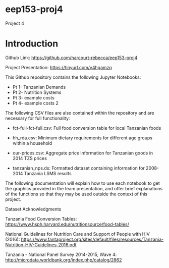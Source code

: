 # eep153-proj4
Project 4 

Introduction
============

Github Link:  <https://github.com/harcourt-rebecca/eep153-proj4>

Project Presentation: <https://tinyurl.com/y4hgamzq>

This Github repository contains the following Jupyter Notebooks:

- Pt 1- Tanzanian Demands
- Pt 2- Nutrition Systems
- Pt 3- example costs
- Pt 4- example costs 2


The following CSV files are also contained within the repository and are necessary for full functionality:

-   fct-full-fct-full.csv: Full food conversion table for local Tanzanian foods

-   hh_rda.csv: Minimum dietary requirements for different age groups within a household

-   our-prices.csv: Aggregate price information for Tanzanian goods in 2014 TZS prices

-   tanzanian_nps.ds: Formatted dataset containing information for 2008-2014 Tanzania LSMS results

The following documentation will explain how to use each notebook to get the graphics provided in the team presentation, and offer brief explanations of the functions so that they may be used outside the context of this project.

Dataset Acknowledgments

Tanzania Food Conversion Tables: <https://www.hsph.harvard.edu/nutritionsource/food-tables/>

National Guidelines for Nutrition Care and Support of People with HIV (2016): <https://www.fantaproject.org/sites/default/files/resources/Tanzania-Nutrition-HIV-Guidelines-2016.pdf>

Tanzania - National Panel Survey 2014-2015, Wave 4: <http://microdata.worldbank.org/index.php/catalog/2862>
